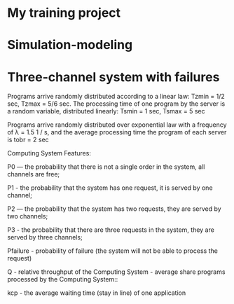 # My training project
# Simulation-modeling
# Three-channel system with failures


Programs arrive randomly distributed according to a linear law:
Tzmin = 1/2 sec, Tzmax = 5/6 sec.
The processing time of one program by the server is a random variable,
distributed linearly: Tsmin = 1 sec, Tsmax = 5 sec

Programs arrive randomly distributed over
exponential law with a frequency of λ = 1.5 1 / s, and the average processing time
the program of each server is tobr = 2 sec

Computing System Features:

P0 — the probability that there is not a single order in the system, all channels are free;

P1 - the probability that the system has one request, it is served by one channel;

P2 — the probability that the system has two requests, they are served by two channels;

P3 - the probability that there are three requests in the system, they are served by three channels;

Pfailure - probability of failure (the system will not be able to process the request)

Q - relative throughput of the Computing System - average share
programs processed by the Computing System::

kcp - the average waiting time (stay in line) of one application
